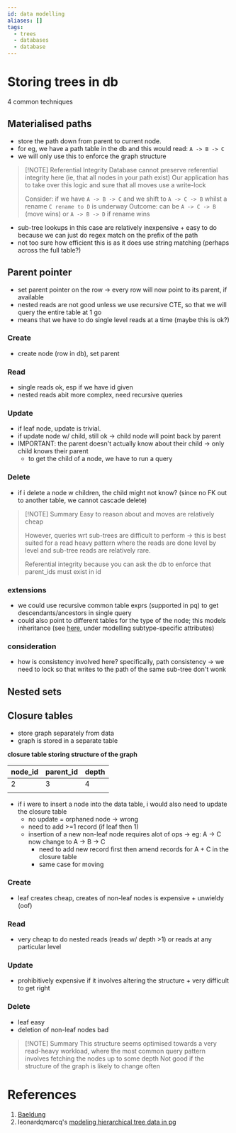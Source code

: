 ```yaml
---
id: data modelling
aliases: []
tags:
  - trees
  - databases
  - database
---
```


# Storing trees in db 
4 common techniques 

## Materialised paths
- store the path down from parent to current node. 
- for eg, we have a path table in the db and this would read: `A -> B -> C`
- we will only use this to enforce the graph structure 

> [!NOTE] Referential Integrity 
> Database cannot preserve referential integrity here (ie, that all nodes in your path exist) 
> Our application has to take over this logic and sure that all moves use a write-lock 
> 
> Consider: if we have `A -> B -> C` and we shift to `A -> C -> B` whilst a rename `C rename to D` is underway
> Outcome: can be `A -> C -> B` (move wins) or `A -> B -> D` if rename wins

- sub-tree lookups in this case are relatively inexpensive + easy to do because we can just do regex match on the prefix of the path
- not too sure how efficient this is as it does use string matching (perhaps across the full table?) 

## Parent pointer 
- set parent pointer on the row -> every row will now point to its parent, if available
- nested reads are not good unless we use recursive CTE, so that we will query the entire table at 1 go
- means that we have to do single level reads at a time (maybe this is ok?)

### Create 
- create node (row in db), set parent 

### Read 
- single reads ok, esp if we have id given
- nested reads abit more complex, need recursive queries 

### Update 
- if leaf node, update is trivial. 
- if update node w/ child, still ok -> child node will point back by parent 
- IMPORTANT: the parent doesn't actually know about their child -> only child knows their parent 
  - to get the child of a node, we have to run a query

### Delete
- if i delete a node w children, the child might not know? (since no FK out to another table, we cannot cascade delete)

> [!NOTE] Summary 
> Easy to reason about and moves are relatively cheap 
> 
> However, queries wrt sub-trees are difficult to perform -> this is best suited for a read heavy pattern where the reads are done level by level and sub-tree reads are relatively rare.
> 
> Referential integrity because you can ask the db to enforce that parent_ids must exist in id

### extensions 
- we could use recursive common table exprs (supported in pq) to get descendants/ancestors in single query 
- could also point to different tables for the type of the node; this models inheritance (see [here](https://leonardqmarcq.com/posts/modeling-hierarchical-tree-data), under modelling subtype-specific attributes)

### consideration
- how is consistency involved here? specifically, path consistency -> we need to lock so that writes to the path of the same sub-tree don't wonk

## Nested sets 

## Closure tables
- store graph separately from data 
- graph is stored in a separate table 

**closure table storing structure of the graph** 

| node_id | parent_id | depth |
| ------- | --------- | ----- |
| 2       | 3         | 4     |
|         |           |       |

- if i were to insert a node into the data table, i would also need to update the closure table
  - no update = orphaned node -> wrong
  - need to add >=1 record (if leaf then 1) 
  - insertion of a new non-leaf node requires alot of ops -> eg: A -> C now change to A -> B -> C
    - need to add new record first then amend records for A + C in the closure table 
    - same case for moving

### Create
- leaf creates cheap, creates of non-leaf nodes is expensive + unwieldy (oof)

### Read 
- very cheap to do nested reads (reads w/ depth >1) or reads at any particular level

### Update 
- prohibitively expensive if it involves altering the structure + very difficult to get right

### Delete 
- leaf easy 
- deletion of non-leaf nodes bad 

> [!NOTE] Summary 
> This structure seems optimised towards a very read-heavy workload, where the most common query pattern involves fetching the nodes up to some depth 
> Not good if the structure of the graph is likely to change often 

# References 
1. [Baeldung](https://www.baeldung.com/cs/storing-tree-in-rdb) 
2. leonardqmarcq's [modeling hierarchical tree data in pg](https://leonardqmarcq.com/posts/modeling-hierarchical-tree-data)